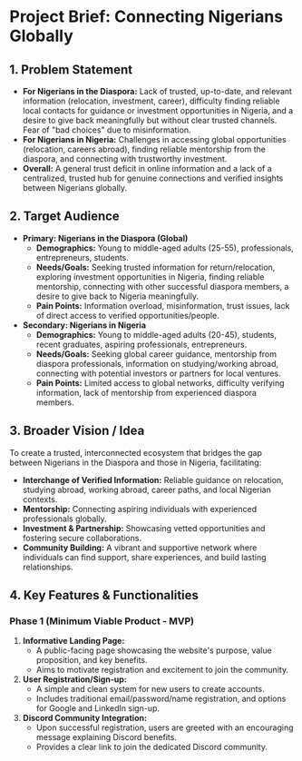 # Project Brief: Connecting Nigerians Globally

## 1. Problem Statement

- **For Nigerians in the Diaspora:** Lack of trusted, up-to-date, and relevant information (relocation, investment, career), difficulty finding reliable local contacts for guidance or investment opportunities in Nigeria, and a desire to give back meaningfully but without clear trusted channels. Fear of "bad choices" due to misinformation.
- **For Nigerians in Nigeria:** Challenges in accessing global opportunities (relocation, careers abroad), finding reliable mentorship from the diaspora, and connecting with trustworthy investment.
- **Overall:** A general trust deficit in online information and a lack of a centralized, trusted hub for genuine connections and verified insights between Nigerians globally.

## 2. Target Audience

- **Primary: Nigerians in the Diaspora (Global)**
  - **Demographics:** Young to middle-aged adults (25-55), professionals, entrepreneurs, students.
  - **Needs/Goals:** Seeking trusted information for return/relocation, exploring investment opportunities in Nigeria, finding reliable mentorship, connecting with other successful diaspora members, a desire to give back to Nigeria meaningfully.
  - **Pain Points:** Information overload, misinformation, trust issues, lack of direct access to verified opportunities/people.
- **Secondary: Nigerians in Nigeria**
  - **Demographics:** Young to middle-aged adults (20-45), students, recent graduates, aspiring professionals, entrepreneurs.
  - **Needs/Goals:** Seeking global career guidance, mentorship from diaspora professionals, information on studying/working abroad, connecting with potential investors or partners for local ventures.
  - **Pain Points:** Limited access to global networks, difficulty verifying information, lack of mentorship from experienced diaspora members.

## 3. Broader Vision / Idea

To create a trusted, interconnected ecosystem that bridges the gap between Nigerians in the Diaspora and those in Nigeria, facilitating:

- **Interchange of Verified Information:** Reliable guidance on relocation, studying abroad, working abroad, career paths, and local Nigerian contexts.
- **Mentorship:** Connecting aspiring individuals with experienced professionals globally.
- **Investment & Partnership:** Showcasing vetted opportunities and fostering secure collaborations.
- **Community Building:** A vibrant and supportive network where individuals can find support, share experiences, and build lasting relationships.

## 4. Key Features & Functionalities

### Phase 1 (Minimum Viable Product - MVP)

1.  **Informative Landing Page:**
    - A public-facing page showcasing the website's purpose, value proposition, and key benefits.
    - Aims to motivate registration and excitement to join the community.
2.  **User Registration/Sign-up:**
    - A simple and clean system for new users to create accounts.
    - Includes traditional email/password/name registration, and options for Google and LinkedIn sign-up.
3.  **Discord Community Integration:**
    - Upon successful registration, users are greeted with an encouraging message explaining Discord benefits.
    - Provides a clear link to join the dedicated Discord community.

